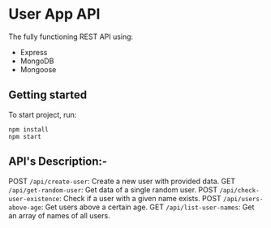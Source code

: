 # User App API

The fully functioning REST API using:

 - Express
 - MongoDB
 - Mongoose

## Getting started

To start project, run:

```
npm install
npm start
```

## API's Description:-

POST `/api/create-user`: Create a new user with provided data.
GET `/api/get-random-user`: Get data of a single random user.
POST `/api/check-user-existence`: Check if a user with a given name exists.
POST `/api/users-above-age`: Get users above a certain age.
GET `/api/list-user-names`: Get an array of names of all users.
